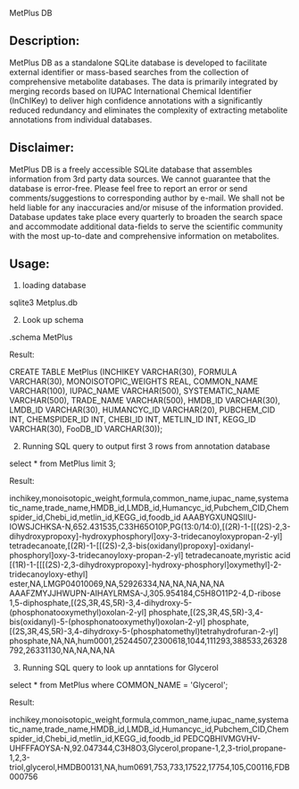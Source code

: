 MetPlus DB

Description:
---------------------
MetPlus DB as a standalone SQLite database is developed to facilitate external identifier or mass-based searches from the collection of comprehensive metabolite databases. The data is primarily integrated by merging records based on IUPAC International Chemical Identifier (InChIKey) to deliver high confidence annotations with a significantly reduced redundancy and eliminates the complexity of extracting metabolite annotations from individual databases.

Disclaimer:
---------------------
MetPlus DB is a freely accessible SQLite database that assembles information from 3rd party data sources. We cannot guarantee that the database is error-free. Please feel free to report an error or send comments/suggestions to corresponding author by e-mail. We shall not be held liable for any inaccuracies and/or misuse of the information provided. Database updates take place every quarterly to broaden the search space and accommodate additional data-fields to serve the scientific community with the most up-to-date and comprehensive information on metabolites.

Usage:
------

1) loading database

sqlite3 Metplus.db

2) Look up schema

.schema MetPlus

Result:

CREATE TABLE MetPlus
(INCHIKEY VARCHAR(30),
FORMULA VARCHAR(30),
MONOISOTOPIC_WEIGHTS REAL,
COMMON_NAME VARCHAR(100),
IUPAC_NAME VARCHAR(500),
SYSTEMATIC_NAME VARCHAR(500),
TRADE_NAME VARCHAR(500),
HMDB_ID VARCHAR(30),
LMDB_ID VARCHAR(30),
HUMANCYC_ID VARCHAR(20),
PUBCHEM_CID INT,
CHEMSPIDER_ID INT,
CHEBI_ID INT,
METLIN_ID INT,
KEGG_ID VARCHAR(30),
FooDB_ID VARCHAR(30));

2) Running SQL query to output first 3 rows from annotation database

select * from MetPlus limit 3;

Result:

inchikey,monoisotopic_weight,formula,common_name,iupac_name,systematic_name,trade_name,HMDB_id,LMDB_id,Humancyc_id,Pubchem_CID,Chemspider_id,Chebi_id,metlin_id,KEGG_id,foodb_id
AAABYGXUNQSIIU-IOWSJCHKSA-N,652.431535,C33H65O10P,PG(13:0/14:0),[(2R)-1-[[(2S)-2,3-dihydroxypropoxy]-hydroxyphosphoryl]oxy-3-tridecanoyloxypropan-2-yl] tetradecanoate,[(2R)-1-[[(2S)-2,3-bis(oxidanyl)propoxy]-oxidanyl-phosphoryl]oxy-3-tridecanoyloxy-propan-2-yl] tetradecanoate,myristic acid [(1R)-1-[[[(2S)-2,3-dihydroxypropoxy]-hydroxy-phosphoryl]oxymethyl]-2-tridecanoyloxy-ethyl] ester,NA,LMGP04010069,NA,52926334,NA,NA,NA,NA,NA
AAAFZMYJJHWUPN-AIHAYLRMSA-J,305.954184,C5H8O11P2-4,D-ribose 1,5-diphosphate,[(2S,3R,4S,5R)-3,4-dihydroxy-5-(phosphonatooxymethyl)oxolan-2-yl] phosphate,[(2S,3R,4S,5R)-3,4-bis(oxidanyl)-5-(phosphonatooxymethyl)oxolan-2-yl] phosphate,[(2S,3R,4S,5R)-3,4-dihydroxy-5-(phosphatomethyl)tetrahydrofuran-2-yl] phosphate,NA,NA,hum0001,25244507,2300618,1044,111293,388533,26328792,26331130,NA,NA,NA,NA

3) Running SQL query to look up anntations for Glycerol

select * from MetPlus where COMMON_NAME = 'Glycerol';

Result:

inchikey,monoisotopic_weight,formula,common_name,iupac_name,systematic_name,trade_name,HMDB_id,LMDB_id,Humancyc_id,Pubchem_CID,Chemspider_id,Chebi_id,metlin_id,KEGG_id,foodb_id
PEDCQBHIVMGVHV-UHFFFAOYSA-N,92.047344,C3H8O3,Glycerol,propane-1,2,3-triol,propane-1,2,3-triol,glycerol,HMDB00131,NA,hum0691,753,733,17522,17754,105,C00116,FDB000756



